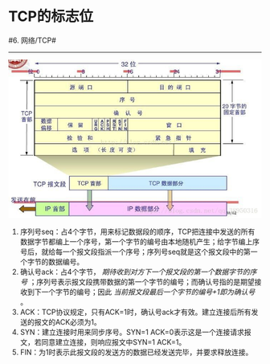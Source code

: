 # TCP的标志位
#6. 网络/TCP#
- - - -
![](TCP%E7%9A%84%E6%A0%87%E5%BF%97%E4%BD%8D/20180717201939345.jpg)
1. 序列号seq：占4个字节，用来标记数据段的顺序，TCP把连接中发送的所有数据字节都编上一个序号，第一个字节的编号由本地随机产生；给字节编上序号后，就给每一个报文段指派一个序号；序列号seq就是这个报文段中的第一个字节的数据编号。
2. 确认号ack：占4个字节， _期待收到对方下一个报文段的第一个数据字节的序号_ ；序列号表示报文段携带数据的第一个字节的编号；而确认号指的是期望接收到下一个字节的编号；因此 _当前报文段最后一个字节的编号+1即为确认号_ 。
3. ACK：TCP协议规定，只有ACK=1时，确认号ack才有效。建立连接后所有发送的报文的ACK必须为1。
4. SYN：建立连接时用来同步序号。SYN=1 ACK=0表示这是一个连接请求报文，若同意建立连接，则响应报文中SYN=1 ACK=1。
5. FIN：为1时表示此报文段的发送方的数据已经发送完毕，并要求释放连接。
